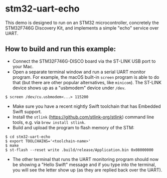 # stm32-uart-echo

This demo is designed to run on an STM32 microcontroller, concretely the STM32F746G Discovery Kit, and implements a simple "echo" service over UART.

## How to build and run this example:

- Connect the STM32F746G-DISCO board via the ST-LINK USB port to your Mac.
- Open a separate terminal window and run a serial UART monitor program. For example, the macOS built-in `screen` program is able to do that (but there are other popular alternatives, like `minicom`). The ST-LINK device shows up as a "usbmodem" device under `/dev`.
```console
$ screen /dev/cu.usbmodem<...> 115200
```
- Make sure you have a recent nightly Swift toolchain that has Embedded Swift support.
- Install the `stlink` (https://github.com/stlink-org/stlink) command line tools, e.g. via `brew install stlink`.
- Build and upload the program to flash memory of the STM:
```console
$ cd stm32-uart-echo
$ export TOOLCHAINS='<toolchain-name>'
$ make
$ st-flash --reset write .build/release/Application.bin 0x08000000
```
- The other terminal that runs the UART monitoring program should now be showing a "Hello Swift" message and if you type into the terminal, you will see the letter show up (as they are replied back over the UART).
